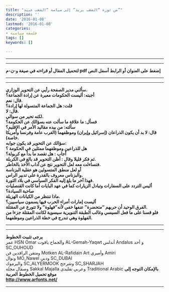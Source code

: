 ```yaml
---
title: "من ثورة “الشعب يريد” إلى سياسة “الشعب عبيد”"
description: ''
date: '2016-01-08'
lastmod: '2016-01-08'
categories:
- فلسفة سياسية
tags: []
keywords: []

---
```

---

---

**لتحميل المقال أو قراءته في صيغة و-ن-م pdf إضغط على العنوان أو الرابط أسفل النص**

---



---

**سألني مدير الصفحة رأيي عن التحوير الوزاري.  
أجبته: أليست الحكومات معبرة عن إرادة الجماعة؟  
قال: نعم.  
قلت: هل الجماعة المتسولة لها إرادة؟  
قال: لا.  
لكنه تحير من سوالي.  
فسأل: ما علاقة ما سألت عنه بسؤالك عن الحكومة؟  
سألته: من بيده مقاليد الأمر في الإقليم؟  
قال: لا بد أن يكون الذراعان (إسرائيل وإيران) وموظفهما (الغرب عامة وفرنسا وأمريكا خاصة).  
سؤالك عن التحوير قد يكون جوابه:  
هل للذراعين وموظفهما ممثلين في الحكومة ؟  
أجاب : هل تقصد ما بدأ مع كربولة؟  
ثم فكر قليلا وقال : أظن التحوير قد بالغ في الكربلة.  
فتساءلت معه لعل التحوير نتج عن آداب الأخذ بالخاطر.  
أو لعل منطق المتسولين هو عقلية البزناسة  
والبزناس معروف بالقدرة على تدبير الراس.  
فهذا آخر ما بلغ إليه الفكر السياسي في بلاد الثورة.  
أليس التردد على السفارات وتبادل الزيارات كما في عهد البايات أما كانت القنصليات صاحبة السيادة؟  
ماذا تنتظر من الكيانات الهزيلة.  
أليست إمارات أمراء الحرب فيها يسمون سياسيين؟  
الفرق الوحيد أن حربهم “متحضرة” عنفها خفي لأنه”فهلوة” ولا تتورع عن المقتلة.  
فلو قسنا على ما فعل السيسي وغالب الطبقة التنويرية سيسوية لكانت المقتلة جزءا من الفهلوة وهي تندرج في خطة الذراعين وموظفهما.**

---

---

**يرجى تثبيت الخطوط**   
 عمر HSN Omar  والجماح ياقوت AL-Gemah-Yaqwt  أندلس Andalus  و أحد SC\_OUHOUD  
 ومتقن الرافدين فن Motken AL-Rafidain Art  وأميري Amiri   
 ونوال MO\_Nawel  ودبي SC\_DUBAI   
 واليرموك SC\_ALYERMOOK  وشرجح SC\_SHARJAH   
 وصقال مجلة Sakkal Majalla وعربي تقليدي Traditional Arabic  **بالإمكان التوجه إلى موقع تحميل الخطوط العربية  
 http://www.arfonts.net/**

---

###